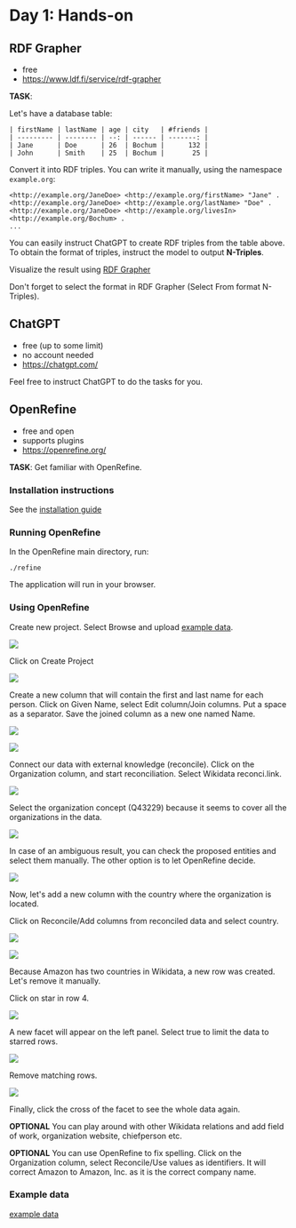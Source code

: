 # Day 1: Hands-on

## RDF Grapher

- free
- https://www.ldf.fi/service/rdf-grapher

**TASK**:

Let's have a database table:

```
| firstName | lastName | age | city   | #friends |
| --------- | -------- | --: | ------ | -------: |
| Jane      | Doe      | 26  | Bochum |      132 |
| John      | Smith    | 25  | Bochum |       25 |
```

Convert it into RDF triples. You can write it manually, using the namespace `example.org`:

```
<http://example.org/JaneDoe> <http://example.org/firstName> "Jane" .
<http://example.org/JaneDoe> <http://example.org/lastName> "Doe" .
<http://example.org/JaneDoe> <http://example.org/livesIn> <http://example.org/Bochum> .
...
```

You can easily instruct ChatGPT to create RDF triples from the table above. To obtain the format of triples, instruct the model to output **N-Triples**.

Visualize the result using [RDF Grapher](https://www.ldf.fi/service/rdf-grapher)

Don't forget to select the format in RDF Grapher (Select From format N-Triples).


## ChatGPT

- free (up to some limit)
- no account needed
- https://chatgpt.com/

Feel free to instruct ChatGPT to do the tasks for you.

## OpenRefine

- free and open
- supports plugins
- https://openrefine.org/

**TASK**: Get familiar with OpenRefine.

### Installation instructions

See the [installation guide](../install-OpenRefine.md)

### Running OpenRefine

In the OpenRefine main directory, run:

```
./refine
```

The application will run in your browser.

### Using OpenRefine

Create new project. Select Browse and upload [example data](OpenRefineExample.csv).

![](OpenRefine-create.png)

Click on Create Project

![](OpenRefine-create2.png)

Create a new column that will contain the first and last name for each person. Click on Given Name, select Edit column/Join columns. Put a space as a separator. Save the joined column as a new one named Name.

![](OpenRefine-join.png)

![](OpenRefine-join2.png)

Connect our data with external knowledge (reconcile). Click on the Organization column, and start reconciliation. Select Wikidata reconci.link.

![](OpenRefine-reconcile.png)

Select the organization concept (Q43229) because it seems to cover all the organizations in the data.

![](OpenRefine-reconcile2.png)

In case of an ambiguous result, you can check the proposed entities and select them manually. The other option is to let OpenRefine decide.

![](OpenRefine-reconcile3.png)

Now, let's add a new column with the country where the organization is located.

Click on Reconcile/Add columns from reconciled data and select country.

![](OpenRefine-addCountry.png)

![](OpenRefine-addCountry2.png)

Because Amazon has two countries in Wikidata, a new row was created. Let's remove it manually.

Click on star in row 4.

![](OpenRefine-remove.png)

A new facet will appear on the left panel. Select true to limit the data to starred rows.

![](OpenRefine-remove2.png)

Remove matching rows.

![](OpenRefine-remove3.png)

Finally, click the cross of the facet to see the whole data again.

**OPTIONAL** You can play around with other Wikidata relations and add field of work, organization website, chiefperson etc.

**OPTIONAL** You can use OpenRefine to fix spelling. Click on the Organization column, select Reconcile/Use values as identifiers. It will correct Amazon to Amazon, Inc. as it is the correct company name.


### Example data

[example data](OpenRefineExample.csv)
